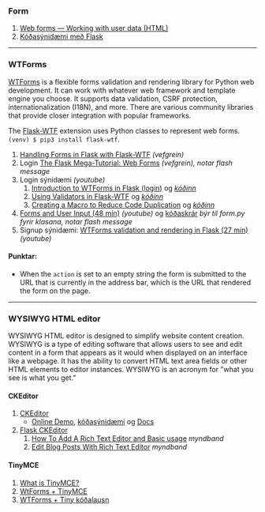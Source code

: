 ### Form 
1. [Web forms — Working with user data (HTML)](https://developer.mozilla.org/en-US/docs/Learn/Forms)
1. [Kóðasýnidæmi með Flask](https://github.com/vefthroun/Namsefni/tree/main/5-FORM/FORM)
<!-- 1. [flask.Request](https://tedboy.github.io/flask/generated/generated/flask.Request.html) -->

---

### WTForms
[WTForms](https://wtforms.readthedocs.io/en/3.0.x/) is a flexible forms validation and rendering library for Python web development. It can work with whatever web framework and template engine you choose. It supports data validation, CSRF protection, internationalization (I18N), and more. There are various community libraries that provide closer integration with popular frameworks.  

The [Flask-WTF](https://flask-wtf.readthedocs.io/en/1.0.x/) extension uses Python classes to represent web forms. `(venv) $ pip3 install flask-wtf`.

1. [Handling Forms in Flask with Flask-WTF](https://hackersandslackers.com/flask-wtforms-forms/) _(vefgrein)_
1. Login [The Flask Mega-Tutorial:  Web Forms](https://blog.miguelgrinberg.com/post/the-flask-mega-tutorial-part-iii-web-forms) _(vefgrein), notar flash message_
1. Login sýnidæmi _(youtube)_
   1. [Introduction to WTForms in Flask (login)](https://www.youtube.com/watch?v=vzaXBm-ZVOQ) og _[kóðinn](https://github.com/vefthroun/Namsefni/blob/main/WTForms/1_login.py)_
   1. [Using Validators in Flask-WTF](https://youtu.be/jR2aFKuaOBs) og _[kóðinn](https://github.com/PrettyPrinted/youtube_video_code/tree/master/2017/04/24/Using%20Validators%20in%20Flask-WTF%20(Part%202%20of%205)/wtf_validators)_
   1. [Creating a Macro to Reduce Code Duplication](https://youtu.be/J9O0v-iM0TE) og _[kóðinn](https://github.com/PrettyPrinted/youtube_video_code/tree/master/2017/04/28/Flask-WTF%20-%20Creating%20a%20Macro%20to%20Reduce%20Code%20Duplication%20(4%20of%205))_
1. [Forms and User Input (48 mín)](https://www.youtube.com/watch?v=UIJKdCIEXUQ) _(youtube)_ og [kóðaskrár](https://github.com/CoreyMSchafer/code_snippets/tree/master/Python/Flask_Blog/03-Forms-and-Validation) _býr til form.py fyrir klasana, notar flash message_
1. Signup sýnidæmi: [WTForms validation and rendering in Flask (27 mín)](https://www.youtube.com/watch?v=j5IQI4aW9ZU) _(youtube)_ 

<!--
1. [How to validate and use WTForms í Flask](https://www.digitalocean.com/community/tutorials/how-to-use-and-validate-web-forms-with-flask-wtf)
1. [FLASK CRUD From scratch, wtform + editor (gamall)](https://www.youtube.com/watch?v=zRwy8gtgJ1A&t=54s&ab_channel=TraversyMedia) _youtube_ og [kóði](https://github.com/bradtraversy/myflaskapp) 
-->

#### Punktar:

- When the `action` is set to an empty string the form is submitted to the URL that is currently in the address bar, which is the URL that rendered the form on the page. 


---

### WYSIWYG HTML editor

WYSIWYG HTML editor is designed to simplify website content creation. WYSIWYG is a type of editing software that allows users to see and edit content in a form that appears as it would when displayed on an interface like a webpage. It has the ability to convert HTML text area fields or other HTML elements to editor instances. WYSIWYG is an acronym for "what you see is what you get."

#### CKEditor 
1. [CKEditor](https://ckeditor.com/)
   - [Online Demo](https://ckeditor.com/ckeditor-5/demo/), [kóðasýnidæmi](https://ckeditor.com/docs/ckeditor5/latest/installation/getting-started/quick-start.html) og [Docs](https://ckeditor.com/docs/)
1. [Flask CKEditor](https://flask-ckeditor.readthedocs.io/en/latest/)
   1. [How To Add A Rich Text Editor and Basic usage](https://www.youtube.com/watch?v=5jnAnnxZGQQ&ab_channel=Codemy.com) _myndband_
   1. [Edit Blog Posts With Rich Text Editor](https://www.youtube.com/watch?v=3QkEjJdWoGA&ab_channel=Codemy.com) _myndband_

#### TinyMCE
1. [What is TinyMCE?](https://www.tiny.cloud/docs/tinymce/6/introduction-to-tinymce/)
1. [WtForms + TinyMCE](https://pypi.org/project/wtf-tinymce/)
1. [WTForms + Tiny kóðalausn](https://github.com/azsoftware/wtf-tinymce/tree/develop/examples/flask_app_example) 

<!--
1. [TinyMCE and Flask with WTForm](https://www.kevin7.net/post_detail/tinymce-and-flask)
1. [Flask-TinyMCE 1.0.0](https://pypi.org/project/Flask-TinyMCE/#description)
-->
